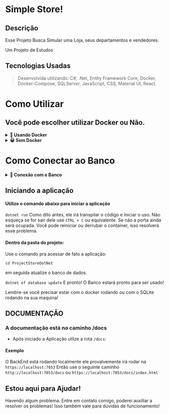 # Simple Store!

## Descrição
Esse Projeto Busca Simular uma Loja, seus departamentos e vendedores.

Um Projeto de Estudos

## Tecnologias Usadas

> Desenvolvida utilizando: C#, .Net, Entity Framework Core, Docker, Docker-Compose, SQLServer, JavaScript, CSS, Material UI, React.

# Como Utilizar

## Você pode escolher utilizar Docker ou Não.

<details>
  <summary><strong>🐳 Usando Docker</strong></summary><br />
 
  > Rode o serviço `SQLite` com o comando `docker-compose up -d`.
  - Lembre-se de parar o `SQLite` se estiver usando localmente na porta padrão (`1433`), a porta pode ser mudada, mas não é aconselhado que se faça. Isto é falado mais a baixo;

  <br />
  
  ### :warning: Atenção :warning:
  - É de suma importância que você *desabilite* a porta do SQLite no seu computador antes de rodar a aplicação. Pois eles usaram a mesma porta. Claro que
  
  No Windows você pode fazer pelos *serviços*, parando o SQLite por lá.
  
  ### :warning: **IMPORTANTE!** :warning:
  - Não mude as portas, isso pode fazer com que você não consiga conectar no banco!
</details>

<details>
  <summary><strong>😀 Sem Docker </strong></summary><br />
 Entre na pasta `Repository` e olhe o arquivo `StoreContext.cs`.
 o método *OnConfiguring* tem as configurações pra coneção com o banco.
 
 ![image](https://user-images.githubusercontent.com/93008789/201788589-efb8ec64-6d2d-424f-b6a6-9a044c61d2e5.png)

  <br />
</details>

# Como Conectar ao Banco

<details>
  <summary><strong>🎲 Conexão com o Banco</strong></summary><br />
 
Utilizando o Docker o banco já estará criado. Sem o docker você precisará ter o SQLite instalado na sua maquina.
É recomendado o uso do Docker e da ferramenta Azure Data Studio

## :warning: **IMPORTANTE!**

### A senha do Banco é *Password12!*

Você deve ver se o seu banco tem essas crêdenciais

![image](https://user-images.githubusercontent.com/93008789/201788589-efb8ec64-6d2d-424f-b6a6-9a044c61d2e5.png)

#### Comando para subir o Banco

Você precisa ter o `dotnet ef`

Para instalar globalmente use

`dotnet tool install --global dotnet-ef`

Link da documentação da Microsoft: https://learn.microsoft.com/pt-br/ef/core/get-started/overview/install

```C#
# Usado o PowerShell

dotnet ef database update
```

# Usado o Sheel do Visual Studio
```PowerShell

Update-Database
```
</details>


## Iniciando a aplicação

#### Utilize o comando abaixo para iniciar a aplicação
`dotnet run`
Como dito antes, ele irá transpilar o código e iniciar o uso. Não esqueça se for sair dele use `CTRL + C` ou equivalente. Se não a porta ainda será ocupada.
Você pode reiniciar ou derrubar o container, isso resolverá esse problema.

#### Dentro da pasta do projeto:
Use o comando pra acessar de fato a aplicação:

`cd ProjectStoreDotNet`

em seguida atualize o banco de dados.

`dotnet ef database update`
E pronto! O Banco estará pronto para ser usado!

Lembre-se você precisar estar com o docker rodando ou com o SQLite rodando na sua maquina!
 

## DOCUMENTAÇÃO

### A documentação está no caminho /docs

 - Após iniciado a Aplicação utlize a rota `/docs`:
 #### Exemplo
 
 O BackEnd está rodando localmente ele provalvemente irá rodar na `https://localhost:7053`
 Então use o seguinte caminho `http://localhost:7053/docs` ou `https://localhost:7053/docs/index.html`


## Estou aqui para Ajudar!
Havendo algum problema. Entre em contato comigo, poderei auxiliar a resolver os problemas!
Isso também vale para dúvidas de funcionamento!
